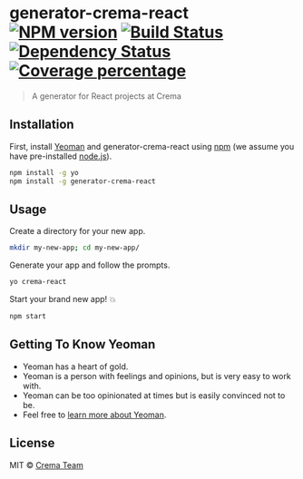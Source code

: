 # generator-crema-react [![NPM version][npm-image]][npm-url] [![Build Status][travis-image]][travis-url] [![Dependency Status][daviddm-image]][daviddm-url] [![Coverage percentage][coveralls-image]][coveralls-url]
> A generator for React projects at Crema

## Installation

First, install [Yeoman](http://yeoman.io) and generator-crema-react using [npm](https://www.npmjs.com/) (we assume you have pre-installed [node.js](https://nodejs.org/)).

```bash
npm install -g yo
npm install -g generator-crema-react
```

## Usage

Create a directory for your new app.

```bash
mkdir my-new-app; cd my-new-app/
```

Generate your app and follow the prompts.

```bash
yo crema-react
```

Start your brand new app! 💥

```bash
npm start
```

## Getting To Know Yeoman

 * Yeoman has a heart of gold.
 * Yeoman is a person with feelings and opinions, but is very easy to work with.
 * Yeoman can be too opinionated at times but is easily convinced not to be.
 * Feel free to [learn more about Yeoman](http://yeoman.io/).

## License

MIT © [Crema Team]()


[npm-image]: https://badge.fury.io/js/generator-crema-react.svg
[npm-url]: https://npmjs.org/package/generator-crema-react
[travis-image]: https://travis-ci.org/cremalab/generator-crema-react.svg?branch=master
[travis-url]: https://travis-ci.org/cremalab/generator-crema-react
[daviddm-image]: https://david-dm.org/cremalab/generator-crema-react.svg?theme=shields.io
[daviddm-url]: https://david-dm.org/cremalab/generator-crema-react
[coveralls-image]: https://coveralls.io/repos/cremalab/generator-crema-react/badge.svg
[coveralls-url]: https://coveralls.io/r/cremalab/generator-crema-react
